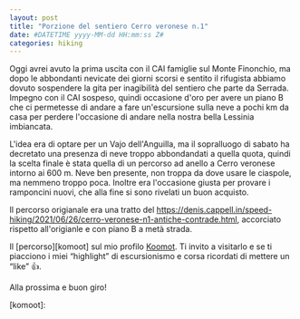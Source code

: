 ```yaml
---
layout: post
title: "Porzione del sentiero Cerro veronese n.1"
date: #DATETIME yyyy-MM-dd HH:mm:ss Z#
categories: hiking
---
```


Oggi avrei avuto la prima uscita con il CAI famiglie sul Monte Finonchio, ma dopo le abbondanti nevicate dei giorni scorsi e sentito il rifugista abbiamo dovuto sospendere la gita per inagibilità del sentiero che parte da Serrada. Impegno con il CAI sospeso, quindi occasione d'oro per avere un piano B che ci permetesse di andare a fare un'escursione sulla neve a pochi km da casa per  perdere l'occasione di andare nella nostra bella Lessinia imbiancata.

L'idea era di optare per un Vajo dell'Anguilla, ma il sopralluogo di sabato ha decretato una presenza di neve troppo abbondandati a quella quota, quindi la scelta finale è stata quella di un percorso ad anello a Cerro veronese intorno ai 600 m. Neve ben presente, non troppa da dove usare le ciaspole, ma nemmeno troppo poca. Inoltre era l'occasione giusta per provare i ramponcini nuovi, che alla fine si sono rivelati un buon acquisto.

Il percorso origianale era una tratto del https://denis.cappell.in/speed-hiking/2021/06/26/cerro-veronese-n1-antiche-contrade.html, accorciato rispetto all'origianle e con piano B a metà strada.

Il [percorso][komoot] sul mio profilo [Koomot][komoot-profile]. Ti invito a visitarlo e se ti piacciono i miei “highlight” di escursionismo e corsa ricordati di mettere un “like” 👍.

Alla prossima e buon giro!

[komoot-profile]: https://www.komoot.it/user/1971346940863
[komoot]:
